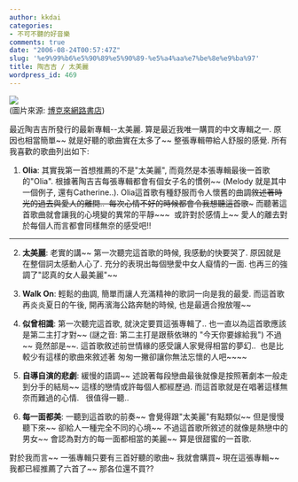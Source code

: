 ```yaml
---
author: kkdai
categories:
- 不可不聽的好音樂
comments: true
date: "2006-08-24T00:57:47Z"
slug: '%e9%99%b6%e5%90%89%e5%90%89-%e5%a4%aa%e7%be%8e%e9%ba%97'
title: 陶吉吉 / 太美麗
wordpress_id: 469
---
```


![](http://addons.books.com.tw/G/002/9/0020111709.jpg)  
(圖片來源: [博克來網路書店](http://www.books.com.tw/exep/cdfile.php?item=0020111709))

最近陶吉吉所發行的最新專輯--太美麗. 算是最近我唯一購買的中文專輯之一. 原因也相當簡單~~ 就是好聽的歌曲實在太多了~~ 整張專輯帶給人舒服的感覺. 所有我喜歡的歌曲列出如下:

  1. **Olia**: 其實我第一首想推薦的不是"太美麗", 而竟然是本張專輯最後一首歌的"Olia". 根據著陶吉吉每張專輯都會有個女子名的慣例~~ (Melody 就是其中一個例子, 還有Catherine..). Olia這首歌有種舒服而令人懷舊的曲調~~敘述著時光的過去與愛人的離開..  每次心情不好的時候都會令我想聽這首歌~~~ 而聽著這首歌曲就會讓我的心境變的異常的平靜~~~  或許對於感情上~~ 愛人的離去對於每個人而言都會同樣無奈的感受吧!!  
****
  2. **太美麗**: 老實的講~~ 第一次聽完這首歌的時候, 我感動的快要哭了. 原因就是在整個詞太感動人心了. 充分的表現出每個戀愛中女人癡情的一面. 也再三的強調了"認真的女人最美麗"~~    

  3. **Walk On**: 輕鬆的曲調, 簡單而讓人充滿精神的歌詞一向是我的最愛. 而這首歌再炎炎夏日的午後, 開再濱海公路奔馳的時候, 也是最適合撥放喔~~  

  4. **似曾相識**: 第一次聽完這首歌, 就決定要買這張專輯了.. 也一直以為這首歌應該是第二主打才對~~ (謎之音: 第二主打是跟蔡依琳的 "今天你要嫁給我") 不過~~  竟然部是~~. 這首歌敘述前世情緣的感受讓人家覺得相當的夢幻..  也是比較少有這樣的歌曲來敘述著 匆匆一撇卻讓你無法忘懷的人吧~~~~   

  5. **自導自演的悲劇**: 緩慢的語調~~ 述說著每段戀曲最後就像是按照著劇本一般走到分手的結局~~ 這樣的戀情或許每個人都經歷過. 而這首歌就是在唱著這樣無奈而難過的心情.   很值得一聽..  

  6. **每一面都美**: 一聽到這首歌的前奏~~ 會覺得跟"太美麗"有點類似~~ 但是慢慢聽下來~~ 卻給人一種完全不同的心境~~ 不過這首歌所敘述的就像是熱戀中的男女~~ 會認為對方的每一面都相當的美麗~~ 算是很甜蜜的一首歌.

對於我而言~~ 一張專輯只要有三首好聽的歌曲~ 我就會購買~ 現在這張專輯~~ 我都已經推薦了六首了~~ 那各位還不買??
